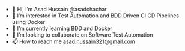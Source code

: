 - 👋 Hi, I’m Asad Hussain @asadchachar
- 👀 I’m interested in Test Automation and BDD Driven CI CD Pipelines using Docker
- 🌱 I’m currently learning BDD and Docker
- 💞️ I’m looking to collaborate on Software Test Automation 
- 📫 How to reach me asad.hussain321@gmail.com

<!---
asadchachar/asadchachar is a ✨ special ✨ repository because its `README.md` (this file) appears on your GitHub profile.
You can click the Preview link to take a look at your changes.
--->
